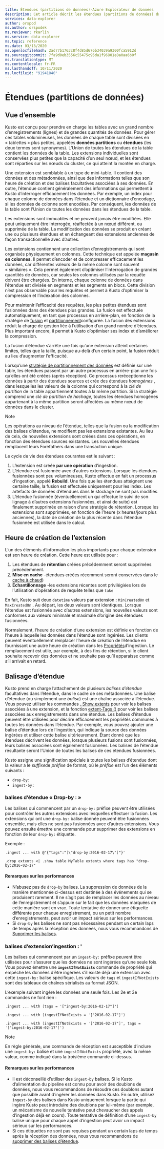 ```yaml
---
title: Étendues (partitions de données)-Azure Explorateur de données
description: Cet article décrit les étendues (partitions de données) dans Azure Explorateur de données.
services: data-explorer
author: orspod
ms.author: orspodek
ms.reviewer: rkarlin
ms.service: data-explorer
ms.topic: reference
ms.date: 03/13/2020
ms.openlocfilehash: 2ad77b1763c8f4d85d676b34039a9300fca5912d
ms.sourcegitcommit: 7fa9d0eb3556c55475c95da1f96801e8a0aa6b0f
ms.translationtype: MT
ms.contentlocale: fr-FR
ms.lasthandoff: 10/11/2020
ms.locfileid: "91941840"
---
```

# <a name="extents-data-shards"></a>Étendues (partitions de données)

## <a name="overview"></a>Vue d’ensemble

Kusto est conçu pour prendre en charge les tables avec un grand nombre d’enregistrements (lignes) et de grandes quantités de données. Pour gérer ces tables volumineuses, les données de chaque table sont divisées en « tablettes » plus petites, appelées **données partitions** ou **étendues** (les deux termes sont synonymes). L’Union de toutes les étendues de la table contient les données de la table. Les extensions individuelles sont conservées plus petites que la capacité d’un seul nœud, et les étendues sont réparties sur les nœuds du cluster, ce qui atteint la montée en charge.

Une extension est semblable à un type de mini-table. Il contient des données et des métadonnées, ainsi que des informations telles que son heure de création et des balises facultatives associées à ses données. En outre, l’étendue contient généralement des informations qui permettent à Kusto d’interroger efficacement les données.
Par exemple, un index pour chaque colonne de données dans l’étendue et un dictionnaire d’encodage, si les données de colonne sont encodées. Par conséquent, les données de la table sont l’Union de toutes les données dans les étendues de la table.

Les extensions sont immuables et ne peuvent jamais être modifiées. Elle peut uniquement être interrogée, réaffectée à un nœud différent, ou supprimée de la table. La modification des données se produit en créant une ou plusieurs étendues et en échangeant des extensions anciennes de façon transactionnelle avec d’autres.

Les extensions contiennent une collection d’enregistrements qui sont organisés physiquement en colonnes.
Cette technique est appelée **magasin en colonnes**. Il permet d’encoder et de compresser efficacement les données, car différentes valeurs de la même colonne sont souvent « similaires ». Cela permet également d’optimiser l’interrogation de grandes quantités de données, car seules les colonnes utilisées par la requête doivent être chargées. En interne, chaque colonne de données dans l’étendue est divisée en segments et les segments en blocs. Cette division n’est pas observable pour les requêtes et permet à Kusto d’optimiser la compression et l’indexation des colonnes.

Pour maintenir l’efficacité des requêtes, les plus petites étendues sont fusionnées dans des étendues plus grandes.
La fusion est effectuée automatiquement, en tant que processus en arrière-plan, en fonction de la stratégie de [fusion](mergepolicy.md) et [partitionnement](shardingpolicy.md)configurée.
La fusion des extensions réduit la charge de gestion liée à l’utilisation d’un grand nombre d’étendues. Plus important encore, il permet à Kusto d’optimiser ses index et d’améliorer la compression.

La fusion d’étendue s’arrête une fois qu’une extension atteint certaines limites, telles que la taille, puisque au-delà d’un certain point, la fusion réduit au lieu d’augmenter l’efficacité.

Lorsqu’une [stratégie de partitionnement des données](partitioningpolicy.md) est définie sur une table, les étendues passent par un autre processus en arrière-plan une fois qu’elles ont été créées (après réception). Ce processus reréceptionne les données à partir des étendues sources et crée des étendues *homogènes* , dans lesquelles les valeurs de la colonne qui correspond à la *clé de partition* de la table appartiennent toutes à la même partition. Si la stratégie comprend une *clé de partition de hachage*, toutes les étendues homogènes appartenant à la même partition seront affectées au même nœud de données dans le cluster.

> [!NOTE]
> Les opérations au niveau de l’étendue, telles que la fusion ou la modification des balises d’étendue, ne modifient pas les extensions existantes.
> Au lieu de cela, de nouvelles extensions sont créées dans ces opérations, en fonction des étendues sources existantes. Les nouvelles étendues remplacent leurs Forefathers dans une transaction unique.

Le cycle de vie des étendues courantes est le suivant :

1. L’extension est créée **par une opération** d’ingestion.
1. L’étendue est fusionnée avec d’autres extensions. Lorsque les étendues fusionnées sont peu volumineuses, Kusto effectue en fait un processus d’ingestion, appelé **Rebuild**. Une fois que les étendues atteignent une certaine taille, la fusion est effectuée uniquement pour les index. Les artefacts de données d’étendues dans le stockage ne sont pas modifiés.
1. L’étendue fusionnée (éventuellement un qui effectue le suivi de son lignage à d’autres extensions fusionnées, et ainsi de suite) est finalement supprimée en raison d’une stratégie de rétention. 
   Lorsque les extensions sont supprimées, en fonction de l’heure (x heures/jours plus anciennes), la date de création de la plus récente dans l’étendue fusionnée est utilisée dans le calcul.

## <a name="extent-creation-time"></a>Heure de création de l’extension

L’un des éléments d’information les plus importants pour chaque extension est son heure de création. Cette heure est utilisée pour :

1. Les étendues de **rétention** créées précédemment seront supprimées précédemment.
1. **Mise en cache** -étendues créées récemment seront conservées dans le [cache à chaud](cachepolicy.md))
1. **Échantillonnage** -les extensions récentes sont privilégiées lors de l’utilisation d’opérations de requête telles que `take`

En fait, Kusto suit deux `datetime` valeurs par extension : `MinCreatedOn` et `MaxCreatedOn` .
Au départ, les deux valeurs sont identiques. Lorsque l’étendue est fusionnée avec d’autres extensions, les nouvelles valeurs sont conformes aux valeurs minimale et maximale d’origine des étendues fusionnées.

Normalement, l’heure de création d’une extension est définie en fonction de l’heure à laquelle les données dans l’étendue sont ingérées. Les clients peuvent éventuellement remplacer l’heure de création de l’étendue en fournissant une autre heure de création dans les [Propriétés](../../ingestion-properties.md)d’ingestion.
Le remplacement est utile, par exemple, à des fins de rétention, si le client souhaite recevoir des données et ne souhaite pas qu’il apparaisse comme s’il arrivait en retard.

## <a name="extent-tagging"></a>Balisage d’étendue

Kusto prend en charge l’attachement de plusieurs *balises d’étendue* facultatives dans l’étendue, dans le cadre de ses métadonnées. Une balise d’étendue (ou simplement une *balise*) est une chaîne associée à l’étendue. Vous pouvez utiliser les commandes [. Show extents](extents-commands.md#show-extents) pour voir les balises associées à une extension, et la fonction [extent-Tags ()](../query/extenttagsfunction.md) pour voir les balises associées aux enregistrements dans une étendue.
Les balises d’étendue peuvent être utilisées pour décrire efficacement les propriétés communes à toutes les données dans l’étendue.
Par exemple, vous pouvez ajouter une balise d’étendue lors de l’ingestion, qui indique la source des données ingérées et utiliser cette balise ultérieurement. Étant donné que les étendues décrivent les données, lorsque plusieurs fusions sont fusionnées, leurs balises associées sont également fusionnées. Les balises de l’étendue résultante seront l’Union de toutes les balises de ces étendues fusionnées.

Kusto assigne une signification spéciale à toutes les balises d’étendue dont la valeur a le *suffixe*de *préfixe* de format, où le *préfixe* est l’un des éléments suivants :

* `drop-by:`
* `ingest-by:`

### <a name="drop-by-extent-tags"></a>balises d’étendue « Drop-by : »

Les balises qui commencent par un `drop-by:` préfixe peuvent être utilisées pour contrôler les autres extensions avec lesquelles effectuer la fusion. Les extensions qui ont une `drop-by:` balise donnée peuvent être fusionnées ensemble, mais elles ne sont pas fusionnées avec d’autres extensions. Vous pouvez ensuite émettre une commande pour supprimer des extensions en fonction de leur `drop-by:` étiquette.

Exemple :

```kusto
.ingest ... with @'{"tags":"[\"drop-by:2016-02-17\"]"}'

.drop extents <| .show table MyTable extents where tags has "drop-by:2016-02-17" 
```

#### <a name="performance-notes"></a>Remarques sur les performances

* N’abusez pas de `drop-by` balises. La suppression de données de la manière mentionnée ci-dessus est destinée à des événements qui se produisent rarement. Il ne s’agit pas de remplacer les données au niveau de l’enregistrement et s’appuie sur le fait que les données marquées de cette manière sont en vrac. Toute tentative de donner une étiquette différente pour chaque enregistrement, ou un petit nombre d’enregistrements, peut avoir un impact sérieux sur les performances.
* Si `drop-by` les balises ne sont pas nécessaires pendant un certain laps de temps après la réception des données, nous vous recommandons de [Supprimer les balises](extents-commands.md#drop-extent-tags).

### <a name="ingest-by-extent-tags"></a>balises d’extension’ingestion : '

Les balises qui commencent par un `ingest-by:` préfixe peuvent être utilisées pour s’assurer que les données ne sont ingérées qu’une seule fois. Vous pouvez émettre une **`ingestIfNotExists`** commande de propriété qui empêche les données d’être ingérées s’il existe déjà une extension avec cette `ingest-by:` balise spécifique.
Les valeurs de `tags` et `ingestIfNotExists` sont des tableaux de chaînes sérialisés au format JSON.

L’exemple suivant ingère les données une seule fois. Les 2e et 3e commandes ne font rien :

```kusto
.ingest ... with (tags = '["ingest-by:2016-02-17"]')

.ingest ... with (ingestIfNotExists = '["2016-02-17"]')

.ingest ... with (ingestIfNotExists = '["2016-02-17"]', tags = '["ingest-by:2016-02-17"]')
```

> [!NOTE]
> En règle générale, une commande de réception est susceptible d’inclure une `ingest-by:` balise et une `ingestIfNotExists` propriété, avec la même valeur, comme indiqué dans la troisième commande ci-dessus.

#### <a name="performance-notes"></a>Remarques sur les performances

* Il est déconseillé d’utiliser des `ingest-by` balises.
Si le Kusto d’alimentation du pipeline est connu pour avoir des doublons de données, nous vous recommandons de résoudre ces doublons autant que possible avant d’ingérer les données dans Kusto. En outre, utilisez `ingest-by` des balises dans Kusto uniquement lorsque la partie qui ingère Kusto peut introduire des doublons par lui-même (par exemple, un mécanisme de nouvelle tentative peut chevaucher des appels d’ingestion déjà en cours). Toute tentative de définition d’une `ingest-by` balise unique pour chaque appel d’ingestion peut avoir un impact sérieux sur les performances.
* Si ces étiquettes ne sont pas requises pendant un certain laps de temps après la réception des données, nous vous recommandons de [supprimer des balises d’étendue](drop-extent-tags.md).
 
